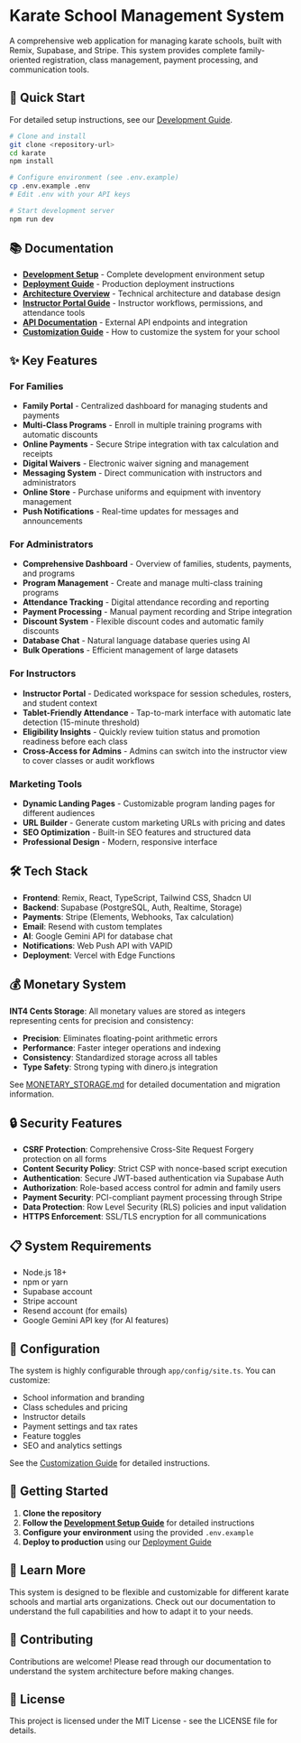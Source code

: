# Karate School Management System

A comprehensive web application for managing karate schools, built with Remix, Supabase, and Stripe. This system provides complete family-oriented registration, class management, payment processing, and communication tools.

## 🚀 Quick Start

For detailed setup instructions, see our [Development Guide](docs/DEVELOPMENT.md).

```bash
# Clone and install
git clone <repository-url>
cd karate
npm install

# Configure environment (see .env.example)
cp .env.example .env
# Edit .env with your API keys

# Start development server
npm run dev
```

## 📚 Documentation

- **[Development Setup](docs/DEVELOPMENT.md)** - Complete development environment setup
- **[Deployment Guide](docs/DEPLOYMENT.md)** - Production deployment instructions
- **[Architecture Overview](docs/ARCHITECTURE.md)** - Technical architecture and database design
- **[Instructor Portal Guide](docs/INSTRUCTOR_PORTAL.md)** - Instructor workflows, permissions, and attendance tools
- **[API Documentation](docs/API.md)** - External API endpoints and integration
- **[Customization Guide](docs/CUSTOMIZATION.md)** - How to customize the system for your school

## ✨ Key Features

### For Families
- **Family Portal** - Centralized dashboard for managing students and payments
- **Multi-Class Programs** - Enroll in multiple training programs with automatic discounts
- **Online Payments** - Secure Stripe integration with tax calculation and receipts
- **Digital Waivers** - Electronic waiver signing and management
- **Messaging System** - Direct communication with instructors and administrators
- **Online Store** - Purchase uniforms and equipment with inventory management
- **Push Notifications** - Real-time updates for messages and announcements

### For Administrators
- **Comprehensive Dashboard** - Overview of families, students, payments, and programs
- **Program Management** - Create and manage multi-class training programs
- **Attendance Tracking** - Digital attendance recording and reporting
- **Payment Processing** - Manual payment recording and Stripe integration
- **Discount System** - Flexible discount codes and automatic family discounts
- **Database Chat** - Natural language database queries using AI
- **Bulk Operations** - Efficient management of large datasets

### For Instructors
- **Instructor Portal** - Dedicated workspace for session schedules, rosters, and student context
- **Tablet-Friendly Attendance** - Tap-to-mark interface with automatic late detection (15-minute threshold)
- **Eligibility Insights** - Quickly review tuition status and promotion readiness before each class
- **Cross-Access for Admins** - Admins can switch into the instructor view to cover classes or audit workflows

### Marketing Tools
- **Dynamic Landing Pages** - Customizable program landing pages for different audiences
- **URL Builder** - Generate custom marketing URLs with pricing and dates
- **SEO Optimization** - Built-in SEO features and structured data
- **Professional Design** - Modern, responsive interface

## 🛠 Tech Stack

- **Frontend**: Remix, React, TypeScript, Tailwind CSS, Shadcn UI
- **Backend**: Supabase (PostgreSQL, Auth, Realtime, Storage)
- **Payments**: Stripe (Elements, Webhooks, Tax calculation)
- **Email**: Resend with custom templates
- **AI**: Google Gemini API for database chat
- **Notifications**: Web Push API with VAPID
- **Deployment**: Vercel with Edge Functions

## 💰 Monetary System

**INT4 Cents Storage**: All monetary values are stored as integers representing cents for precision and consistency:
- **Precision**: Eliminates floating-point arithmetic errors
- **Performance**: Faster integer operations and indexing
- **Consistency**: Standardized storage across all tables
- **Type Safety**: Strong typing with dinero.js integration

See [MONETARY_STORAGE.md](docs/MONETARY_STORAGE.md) for detailed documentation and migration information.

## 🔒 Security Features

- **CSRF Protection**: Comprehensive Cross-Site Request Forgery protection on all forms
- **Content Security Policy**: Strict CSP with nonce-based script execution
- **Authentication**: Secure JWT-based authentication via Supabase Auth
- **Authorization**: Role-based access control for admin and family users
- **Payment Security**: PCI-compliant payment processing through Stripe
- **Data Protection**: Row Level Security (RLS) policies and input validation
- **HTTPS Enforcement**: SSL/TLS encryption for all communications

## 📋 System Requirements

- Node.js 18+ 
- npm or yarn
- Supabase account
- Stripe account
- Resend account (for emails)
- Google Gemini API key (for AI features)

## 🔧 Configuration

The system is highly configurable through `app/config/site.ts`. You can customize:

- School information and branding
- Class schedules and pricing
- Instructor details
- Payment settings and tax rates
- Feature toggles
- SEO and analytics settings

See the [Customization Guide](docs/CUSTOMIZATION.md) for detailed instructions.
## 🚀 Getting Started

1. **Clone the repository**
2. **Follow the [Development Setup Guide](docs/DEVELOPMENT.md)** for detailed instructions
3. **Configure your environment** using the provided `.env.example`
4. **Deploy to production** using our [Deployment Guide](docs/DEPLOYMENT.md)

## 📖 Learn More

This system is designed to be flexible and customizable for different karate schools and martial arts organizations. Check out our documentation to understand the full capabilities and how to adapt it to your needs.

## 🤝 Contributing

Contributions are welcome! Please read through our documentation to understand the system architecture before making changes.

## 📄 License

This project is licensed under the MIT License - see the LICENSE file for details.
